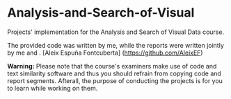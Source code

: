 # Analysis-and-Search-of-Visual

Projects' implementation for the Analysis and Search of Visual Data course. 

The provided code was written by me, while the reports were written jointly by me and . [Aleix Espuña Fontcuberta] (https://github.com/AleixEF)

**Warning:** Please note that the course's examiners make use of code and text similarity software and thus you should refrain from copying code and report segments. Afterall, the purpose of conducting the projects is for you to learn while working on them. 
